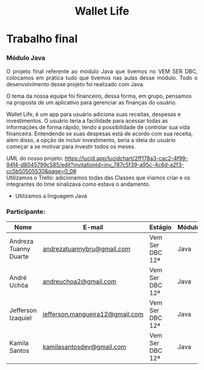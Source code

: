 <h1 align="center"> Wallet Life </h1>

# Trabalho final

### Módulo Java

<p align="justify"> O projeto final referente ao módulo Java que tivemos no VEM SER DBC, colocamos em prática tudo que tivemos nas aulas desse módulo. Todo o desenvolvimento desse projeto
foi realizado com Java.

O tema da nossa equipe foi financeiro, dessa forma, em grupo, pensamos na proposta de um aplicativo para gerenciar as finanças do usuário. 

Wallet Life, é um app para usuário adiciona suas receitas, despesas e investimentos. O usuário teria a facilidade para acessar todas as informações de forma rápido,
tendo a possibilidade de controlar sua vida financeira. Entendendo se suas despesas está de acordo com sua receita, além disso, a opção de incluir investimento, seria
a ideia do usuário começar a se motivar para investir todos os meses.

UML do nosso projeto: https://lucid.app/lucidchart/2ff178a3-cac2-4f99-94f4-d8045799c585/edit?invitationId=inv_787c5f39-a95c-4c6d-a2f3-cc5b50505530&page=0_0# <br />
Utilizamos o Trello: adicionamos todas das Classes que iriamos criar e os integrantes do time sinalizava como estava o andamento.
<br />
</p>

- Utilizamos a linguagem Java

### Participante: 
| Nome | E-mail | Estágio | Módulo |
| -------- | -------- | -------- |-------- |
|Andreza Tuanny Duarte |andrezatuannybru@gmail.com |Vem Ser DBC 12ª |Java|
|André Uchôa |andreuchoa2@gmail.com |Vem Ser DBC 12ª |Java|
|Jefferson Izaquiel |jefferson.mangueira12@gmail.com |Vem Ser DBC 12ª |Java|
|Kamila Santos |kamilasantosdev@gmail.com |Vem Ser DBC 12ª |Java|


  

